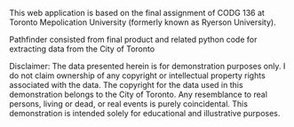 This web application is based on the final assignment of CODG 136 at Toronto Mepolication University (formerly known as Ryerson University).

Pathfinder consisted from final product and related python code for extracting data from the City of Toronto

Disclaimer: The data presented herein is for demonstration purposes only. I do not claim ownership of any copyright or intellectual property rights associated with the data. The copyright for the data used in this demonstration belongs to the City of Toronto. Any resemblance to real persons, living or dead, or real events is purely coincidental. This demonstration is intended solely for educational and illustrative purposes.
